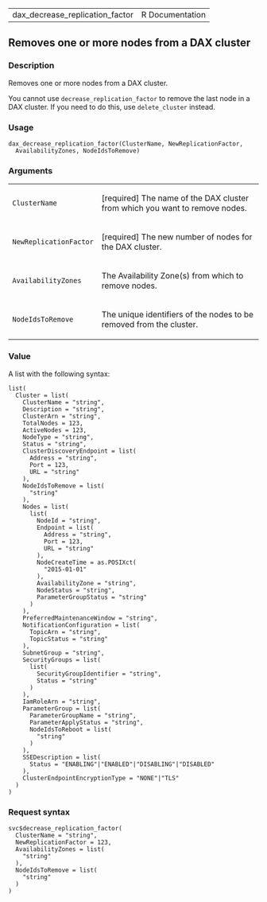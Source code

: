 <table style="width: 100%;">
<tbody>
<tr class="odd">
<td>dax_decrease_replication_factor</td>
<td style="text-align: right;">R Documentation</td>
</tr>
</tbody>
</table>

## Removes one or more nodes from a DAX cluster

### Description

Removes one or more nodes from a DAX cluster.

You cannot use `decrease_replication_factor` to remove the last node in
a DAX cluster. If you need to do this, use `delete_cluster` instead.

### Usage

    dax_decrease_replication_factor(ClusterName, NewReplicationFactor,
      AvailabilityZones, NodeIdsToRemove)

### Arguments

<table>
<colgroup>
<col style="width: 35%" />
<col style="width: 65%" />
</colgroup>
<tbody>
<tr class="odd">
<td><code
id="dax_decrease_replication_factor_:_ClusterName">ClusterName</code></td>
<td><p>[required] The name of the DAX cluster from which you want to
remove nodes.</p></td>
</tr>
<tr class="even">
<td><code
id="dax_decrease_replication_factor_:_NewReplicationFactor">NewReplicationFactor</code></td>
<td><p>[required] The new number of nodes for the DAX cluster.</p></td>
</tr>
<tr class="odd">
<td><code
id="dax_decrease_replication_factor_:_AvailabilityZones">AvailabilityZones</code></td>
<td><p>The Availability Zone(s) from which to remove nodes.</p></td>
</tr>
<tr class="even">
<td><code
id="dax_decrease_replication_factor_:_NodeIdsToRemove">NodeIdsToRemove</code></td>
<td><p>The unique identifiers of the nodes to be removed from the
cluster.</p></td>
</tr>
</tbody>
</table>

### Value

A list with the following syntax:

    list(
      Cluster = list(
        ClusterName = "string",
        Description = "string",
        ClusterArn = "string",
        TotalNodes = 123,
        ActiveNodes = 123,
        NodeType = "string",
        Status = "string",
        ClusterDiscoveryEndpoint = list(
          Address = "string",
          Port = 123,
          URL = "string"
        ),
        NodeIdsToRemove = list(
          "string"
        ),
        Nodes = list(
          list(
            NodeId = "string",
            Endpoint = list(
              Address = "string",
              Port = 123,
              URL = "string"
            ),
            NodeCreateTime = as.POSIXct(
              "2015-01-01"
            ),
            AvailabilityZone = "string",
            NodeStatus = "string",
            ParameterGroupStatus = "string"
          )
        ),
        PreferredMaintenanceWindow = "string",
        NotificationConfiguration = list(
          TopicArn = "string",
          TopicStatus = "string"
        ),
        SubnetGroup = "string",
        SecurityGroups = list(
          list(
            SecurityGroupIdentifier = "string",
            Status = "string"
          )
        ),
        IamRoleArn = "string",
        ParameterGroup = list(
          ParameterGroupName = "string",
          ParameterApplyStatus = "string",
          NodeIdsToReboot = list(
            "string"
          )
        ),
        SSEDescription = list(
          Status = "ENABLING"|"ENABLED"|"DISABLING"|"DISABLED"
        ),
        ClusterEndpointEncryptionType = "NONE"|"TLS"
      )
    )

### Request syntax

    svc$decrease_replication_factor(
      ClusterName = "string",
      NewReplicationFactor = 123,
      AvailabilityZones = list(
        "string"
      ),
      NodeIdsToRemove = list(
        "string"
      )
    )
